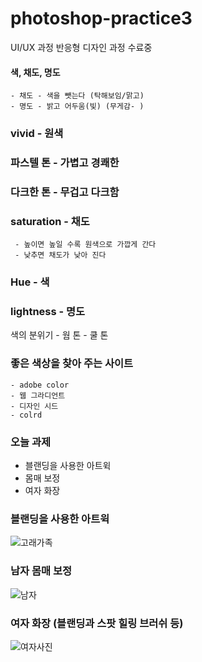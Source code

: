 # photoshop-practice3
UI/UX 과정 반응형 디자인 과정 수료중


#### 색, 채도, 명도 

    - 채도 - 색을 뺏는다 (탁해보임/맑고)
    - 명도 - 밝고 어두움(빛) (무게감- )
    
### vivid - 원색 

### 파스텔 톤 - 가볍고 경쾌한

### 다크한 톤 - 무겁고 다크함

### saturation - 채도
     - 높이면 높일 수록 원색으로 가깝게 간다 
     - 낮추면 채도가 낮아 진다 
     
### Hue - 색

### lightness - 명도

색의 분위기
    - 웜 톤
    - 쿨 톤

### 좋은 색상을 찾아 주는 사이트
    - adobe color
    - 웹 그라디언트
    - 디자인 시드
    - colrd


### 오늘 과제 

- 블랜딩을 사용한 아트윅
- 몸매 보정
- 여자 화장

### 블랜딩을 사용한 아트윅
![고래가족](https://user-images.githubusercontent.com/88579497/144804120-e42c43c0-5b5f-4420-a0da-85cf7a1181c5.jpg)


### 남자 몸매 보정
![남자](https://user-images.githubusercontent.com/88579497/144804147-00927382-647a-4120-a21b-cbe81a9b210b.jpg)

### 여자 화장 (블랜딩과 스팟 힐링 브러쉬 등)
![여자사진](https://user-images.githubusercontent.com/88579497/144804241-5c3b8c06-c6f9-4d4b-9368-ec22b61bbfe9.jpg)

